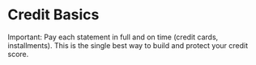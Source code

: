 # Credit Basics

Important: Pay each statement in full and on time (credit cards, installments). This is the single best way to build and protect your credit score.

